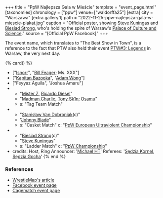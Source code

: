 +++
title = "PpW Najlepsza Gala w Mieście"
template = "event_page.html"
[taxonomies]
chronology = ["ppw"]
venue=["waldorffa25"]
[extra]
city = "Warszawa"
[extra.gallery.1]
path = "2022-11-25-ppw-najlepsza-gala-w-miescie-plakat.jpg"
caption = "Official poster, showing [Steve Kuningas](@/w/steve-kuningas.md) and [Biesiad Strong](@/w/biesiad.md), who's holding the spire of Warsaw's [Palace of Culture and Science](https://en.wikipedia.org/wiki/Palace_of_Culture_and_Science)."
source = "[Official PpW Facebook]"
+++

The event name, which translates to "The Best Show in Town", is a reference to the fact that PTW also held their event [PTW#3: Legends](@/e/ptw/2022-11-26-ptw-3-legends.md) in Warsaw, the very next day.

{% card() %}
- ["[Isnorr](@/w/isnorr.md)", "[Bill Feager](@/w/feager.md); Ms. XXX"]
- ["[Kapitan Bazooka](@/w/kapitan-bazooka.md)", "[Adam Wong](@/w/adam-wong.md)"]
- ["Feyyaz Aguila", "Joshua Amaru"]
- - "[Mister Z](@/w/mister-z.md), [Ricardo Diesel](@/w/ricardo-diesel.md)"
  - "[Madman Charlie](@/w/madman-charlie.md), [Tony Sk1n](@/w/tony-sk1n.md); [Osamu](@/w/osamu.md)"
  - s: "Tag Team Match"
- - "[Stanisław Van Dobroniak](@/w/stanislaw-van-dobroniak.md)(c)"
  - "[Johnny Blade](@/w/johnny-blade.md)"
  - s: "Casket Match"
    c: "[PpW European Ultraviolent Championship](@/c/ppw-european-ultraviolent-championship.md)"
- - "[Biesiad Strong](@/w/biesiad.md)(c)"
  - "[Steve Kuningas](@/w/steve-kuningas.md)"
  - s: "Ladder Match"
    c: "[PpW Championship](@/c/ppw-championship.md)"
- credits:
    Host, Ring Announcer: '[Michael HT](@/w/michael-ht.md)'
    Referees: '[Sędzia Kornel](@/w/sedzia-kornel.md), [Sędzia Gocha](@/w/sedzia-borys.md)'
{% end %}

### References

* [WrestleMap's article](https://www.wrestlemap.com/news/z73mfr7l8vchshfbsv4z45gwqteqlq)
* [Facebook event page](https://www.facebook.com/events/787359779157446)
* [Cagematch event page](https://www.cagematch.net/?id=1&nr=383024)
